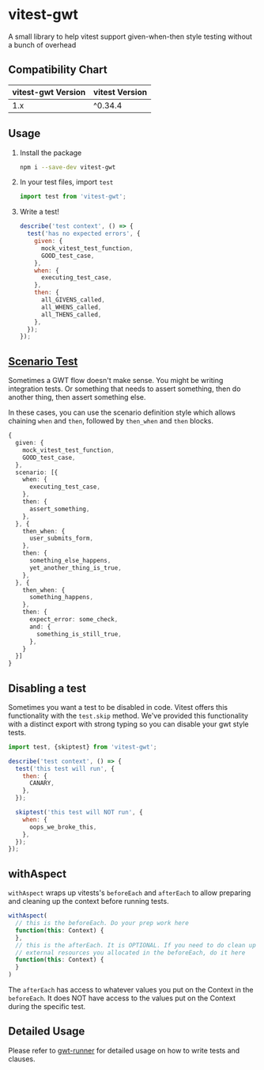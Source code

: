 # vitest-gwt
A small library to help vitest support given-when-then style testing without a
bunch of overhead

## Compatibility Chart

| vitest-gwt Version | vitest Version |
| ---------------- | ------------ |
|       1.x        |  ^0.34.4 |

## Usage

1. Install the package
    ```bash
    npm i --save-dev vitest-gwt
    ```
2. In your test files, import `test`
    ```js
    import test from 'vitest-gwt';
    ```
3. Write a test!
    ```js
    describe('test context', () => {
      test('has no expected errors', {
        given: {
          mock_vitest_test_function,
          GOOD_test_case,
        },
        when: {
          executing_test_case,
        },
        then: {
          all_GIVENS_called,
          all_WHENS_called,
          all_THENS_called,
        },
      });
    });
    ```

## [Scenario Test](https://github.com/devzeebo/gwt-runner/blob/main/README.md#scenario-definition)

Sometimes a GWT flow doesn't make sense. You might be writing integration tests.
Or something that needs to assert something, then do another thing, then assert
something else.

In these cases, you can use the scenario definition style which allows chaining
`when` and `then`, followed by `then_when` and `then` blocks.

```ts
{
  given: {
    mock_vitest_test_function,
    GOOD_test_case,
  },
  scenario: [{
    when: {
      executing_test_case,
    },
    then: {
      assert_something,
    },
  }, {
    then_when: {
      user_submits_form,
    },
    then: {
      something_else_happens,
      yet_another_thing_is_true,
    },
  }, {
    then_when: {
      something_happens,
    },
    then: {
      expect_error: some_check,
      and: {
        something_is_still_true,
      },
    }
  }]
}
```

## Disabling a test
Sometimes you want a test to be disabled in code. Vitest offers this functionality with
the `test.skip` method. We've provided this functionality with a distinct export with strong typing so you can
disable your gwt style tests.

```js
import test, {skiptest} from 'vitest-gwt';

describe('test context', () => {
  test('this test will run', {
    then: {
      CANARY,
    },
  });

  skiptest('this test will NOT run', {
    when: {
      oops_we_broke_this,
    },
  });
});
```

## withAspect

`withAspect` wraps up vitests's `beforeEach` and `afterEach` to allow preparing and
cleaning up the context before running tests.

```js
withAspect(
  // this is the beforeEach. Do your prep work here
  function(this: Context) {
  },
  // this is the afterEach. It is OPTIONAL. If you need to do clean up of
  // external resources you allocated in the beforeEach, do it here
  function(this: Context) {
  }
)
```

The `afterEach` has access to whatever values you put on the Context in the
`beforeEach`. It does NOT have access to the values put on the Context during
the specific test.


## Detailed Usage

Please refer to [gwt-runner](https://github.com/devzeebo/gwt-runner) for
detailed usage on how to write tests and clauses.